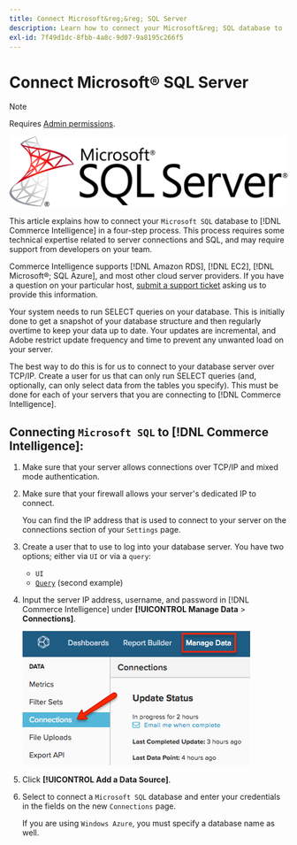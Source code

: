 ```yaml
---
title: Connect Microsoft&reg;&reg; SQL Server
description: Learn how to connect your Microsoft&reg; SQL database to [!DNL Commerce Intelligence] in a four-step process.
exl-id: 7f49d1dc-8fbb-4a8c-9d07-9a8195c266f5
---
```

# Connect Microsoft&reg; SQL Server

>[!NOTE]
>
>Requires [Admin permissions](../../../administrator/user-management/user-management.md).

![](../../../assets/MicrosoftSQLServer-logo.png)

This article explains how to connect your `Microsoft SQL` database to [!DNL Commerce Intelligence] in a four-step process. This process requires some technical expertise related to server connections and SQL, and may require support from developers on your team.

Commerce Intelligence supports [!DNL Amazon RDS], [!DNL EC2], [!DNL Microsoft&reg;; SQL Azure], and most other cloud server providers. If you have a question on your particular host, [submit a support ticket](../../../guide-overview.md) asking us to provide this information.

Your system needs to run SELECT queries on your database. This is initially done to get a snapshot of your database structure and then regularly overtime to keep your data up to date. Your updates are incremental, and Adobe restrict update frequency and time to prevent any unwanted load on your server.

The best way to do this is for us to connect to your database server over TCP/IP. Create a user for us that can only run SELECT queries (and, optionally, can only select data from the tables you specify). This must be done for each of your servers that you are connecting to [!DNL Commerce Intelligence].

## Connecting `Microsoft SQL` to [!DNL Commerce Intelligence]:

1. Make sure that your server allows connections over TCP/IP and mixed mode authentication.

1. Make sure that your firewall allows your server's dedicated IP to connect.

   You can find the IP address that is used to connect to your server on the connections section of your `Settings` page.

1. Create a user that to use to log into your database server. You have two options; either via `UI` or via a `query`:
    * `UI`
    * [`Query`](http://sqlserverplanet.com/security/add-user) (second example)

1. Input the server IP address, username, and password in [!DNL Commerce Intelligence] under **[!UICONTROL Manage Data** > **Connections]**.

    ![](../../../assets/manage-data-connections.png)

1. Click **[!UICONTROL Add a Data Source]**.

1. Select to connect a `Microsoft SQL` database and enter your credentials in the fields on the new `Connections` page.

   If you are using `Windows Azure`, you must specify a database name as well.
